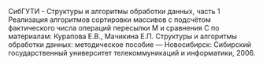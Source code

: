 СибГУТИ - Структуры и алгоритмы обработки данных, часть 1
Реализация алгоритмов сортировки массивов с подсчётом фактического числа операций пересылки М и сравнения С 
по материалам: Курапова Е.В., Мачикина Е.П. Структуры и алгоритмы обработки данных: методическое пособие — Новосибирск: Сибирский государственный университет телекоммуникаций и информатики, 2006.


